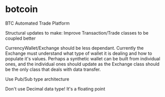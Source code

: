 botcoin
=======

BTC Automated Trade Platform


Structural updates to make:
Improve Transaction/Trade classes to be coupled better

CurrencyWallet/Exchange should be less dependant. 
Currently the Exchange must understand what type of wallet it is dealing and how to populate it's values.
Perhaps a synthetic wallet can be built from individual ones, and the individual ones should update as the Exchange class
should be the only class that deals with data transfer.

Use Pub/Sub type architecture

Don't use Decimal data type! It's a floating point
